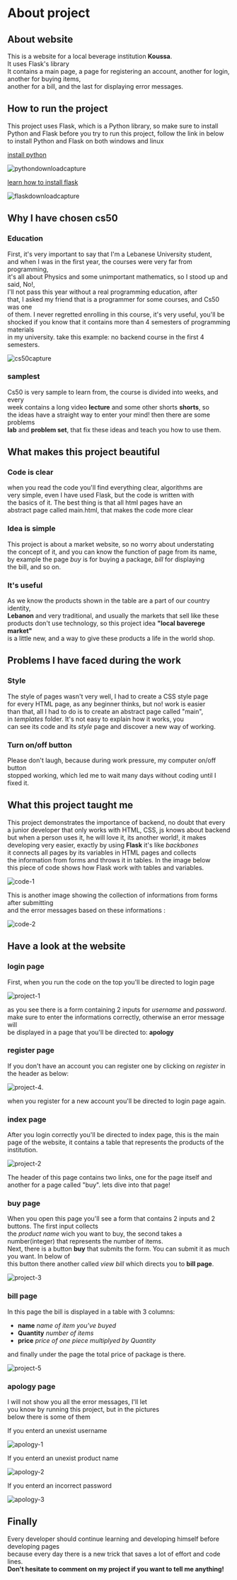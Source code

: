 # About project  
## About website
This is a website for a local beverage institution **Koussa**.   
It uses Flask's library   
It contains a main page, a page for registering an account, another for login, another for buying items,    
another for a bill, and the last for displaying error messages.  

## How to run the project    
This project uses Flask, which is a Python library, 
so make sure to install Python and Flask before you
try to run this project, follow the link in below to
install Python and Flask on both windows and linux   

[install python](https://www.python.org/downloads/)    

![pythondownloadcapture](https://github.com/ismailkoussa/final-project/blob/master/readme%20images/pythondownloadcapture.PNG)


[learn how to install flask](https://phoenixnap.com/kb/install-flask)   

![flaskdownloadcapture](https://github.com/ismailkoussa/final-project/blob/master/readme%20images/flaskdownloadcapture.PNG)

## Why I have chosen cs50   
### Education  
First, it's very important to say that I'm a Lebanese University student,     
and when I was in the first year, the courses were very far from programming,   
it's all about Physics and some unimportant mathematics, so I stood up and
said, No!,   
I'll not pass this year without a real programming education, after  
that, I asked my friend that is a programmer for some courses, and Cs50 was one   
of them. I never regretted enrolling in this course, it's very useful, you'll be  
shocked if you know that it contains more than 4 semesters of programming materials  
in my university. take this example: no backend course in the first 4 semesters.

![cs50capture](https://github.com/ismailkoussa/final-project/blob/master/readme%20images/cs50capture.PNG)

### samplest   
Cs50 is very sample to learn from, the course is divided into weeks, and every  
week contains a long video **lecture** and some other shorts **shorts**, so   
the ideas have a straight way to enter your mind! then there are some problems   
**lab** and **problem set**, that fix these ideas and teach you how to use them.


## What makes this project beautiful   
### Code is clear
when you read the code you'll find everything clear, algorithms are   
very simple, even I have used Flask, but the code is written with   
the basics of it. The best thing is that all html pages have an      
abstract page called main.html, that makes the code more clear  

### Idea is simple  
This project is about a market website, so no worry about understating    
the concept of it, and you can know the function of page from its name,  
by example the page *buy* is for buying a package, *bill* for displaying   
the bill, and so on.    

### It's useful  
As we know the products shown in the table are a part of our country identity,      
**Lebanon** and very traditional, and usually the markets that sell like these     
products don't use technology, so this project idea **"local baverege market"**    
is a little new, and a way to give these products a life in the world shop.       

## Problems I have faced during the work    
### Style   
The style of pages wasn't very well, I had to create a CSS style page     
for every HTML page, as any beginner thinks, but no! work is easier     
than that, all I had to do is to create an abstract page called "main",   
in *templates* folder. It's not easy to explain how it works, you     
can see its code and its *style* page and discover a new way of working. 

### Turn on/off button    
Please don't laugh, because during work pressure, my computer on/off button    
stopped working, which led me to wait many days without coding until I fixed it.     

## What this project taught me   
This project demonstrates the importance of backend, no doubt that every   
a junior developer that only works with HTML, CSS, js knows about backend   
but when a person uses it, he will love it, its another world!, it makes    
developing very easier, exactly by using **Flask** it's like *backbones*      
it connects all pages by its variables in HTML pages and collects    
the information from forms and throws it in tables. In the image below    
this piece of code shows how Flask work with tables and variables.  

![code-1](https://github.com/ismailkoussa/final-project/blob/master/readme%20images/code-1.PNG)      

This is another image showing the collection of informations from forms after submitting    
and the error messages based on these informations :     

![code-2](https://github.com/ismailkoussa/final-project/blob/master/readme%20images/code-2.PNG)    


## Have a look at the website   
### login page   
First, when you run the code on the top you'll be directed to login page

![project-1](https://github.com/ismailkoussa/final-project/blob/master/readme%20images/project-1.PNG)     

as you see there is a form containing 2 inputs for *username* and *password*.    
make sure to enter the informations correctly, otherwise an error message will    
be displayed in a page that you'll be directed to: **apology**    

### register page    
If you don't have an account you can register one by clicking on *register* in the header as below:

![project-4](https://github.com/ismailkoussa/final-project/blob/master/readme%20images/project-4.PNG).

when you register for a new account you'll be directed to login page again.    

### index page
After you login correctly you'll be directed to index page, this is the main page of the website,
it contains a table that represents the products of the institution. 

![project-2](https://github.com/ismailkoussa/final-project/blob/master/readme%20images/project-2.PNG)

The header of this page contains two links, one for the page itself and another for a page called "buy".
lets dive into that page!   

### buy page
When you open this page you'll see a form that contains 2 inputs and 2 buttons. The first input collects   
the *product name* wich you want to buy, the second takes a number(integer) that represents the number of items.   
Next, there is a button **buy** that submits the form. You can submit it as much you want. In below of  
this button there another called *view bill* which directs you to **bill page**.

![project-3](https://github.com/ismailkoussa/final-project/blob/master/readme%20images/project-3.PNG)

### bill page
In this page the bill is displayed in a table with 3 columns:  
* **name** *name of item you've buyed*
* **Quantity** *number of items*
* **price** *price of one piece multiplyed by Quantity*   

and finally under the page the total price of package is there.

![project-5](https://github.com/ismailkoussa/final-project/blob/master/readme%20images/project-5.PNG)

### apology page  
I will not show you all the error messages, I'll let   
you know by running this project, but in the pictures  
below there is some of them    

If you enterd an unexist username     

![apology-1](https://github.com/ismailkoussa/final-project/blob/master/readme%20images/apology-1.PNG)  

If you enterd an unexist product name   

![apology-2](https://github.com/ismailkoussa/final-project/blob/master/readme%20images/apology-2.PNG)  

If you enterd an incorrect password   

![apology-3](https://github.com/ismailkoussa/final-project/blob/master/readme%20images/apology-3.PNG)


## Finally     
Every developer should continue learning and developing himself before developing pages    
because every day there is a new trick that saves a lot of effort and code lines.    
**Don't hesitate to comment on my project if you want to tell me anything!**







